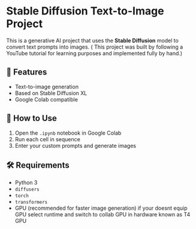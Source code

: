 # Stable Diffusion Text-to-Image Project

This is a generative AI project that uses the **Stable Diffusion** model to convert text prompts into images.
( This project was built by following a YouTube tutorial for learning purposes and implemented fully by hand.)

## 🚀 Features
- Text-to-image generation
- Based on Stable Diffusion XL
- Google Colab compatible

## 📓 How to Use
1. Open the `.ipynb` notebook in Google Colab
2. Run each cell in sequence
3. Enter your custom prompts and generate images

## 🛠 Requirements
- Python 3
- `diffusers`
- `torch`
- `transformers`
- GPU (recommended for faster image generation) if your doesnt equip GPU select runtime and switch to collab GPU in hardware known as T4 GPU


